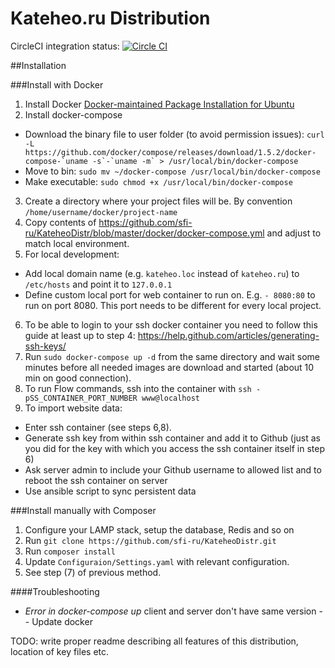Kateheo.ru Distribution
========

CircleCI integration status:
[![Circle CI](https://circleci.com/gh/psmb/KateheoDistr/tree/master.svg?style=svg)](https://circleci.com/gh/psmb/KateheoDistr/tree/master)

##Installation

###Install with Docker

1. Install Docker [Docker-maintained Package Installation for Ubuntu](https://docs.docker.com/installation/ubuntulinux/#ubuntu-trusty-1404-lts-64-bit)
2. Install docker-compose
 * Download the binary file to user folder (to avoid permission issues): 
 ```curl -L https://github.com/docker/compose/releases/download/1.5.2/docker-compose-`uname -s`-`uname -m` > /usr/local/bin/docker-compose```
 * Move to bin: `sudo mv ~/docker-compose /usr/local/bin/docker-compose`
 * Make executable: `sudo chmod +x /usr/local/bin/docker-compose`
3. Create a directory where your project files will be. By convention `/home/username/docker/project-name`
4. Copy contents of https://github.com/sfi-ru/KateheoDistr/blob/master/docker/docker-compose.yml and adjust to match local environment.
5. For local development:
  * Add local domain name (e.g. `kateheo.loc` instead of `kateheo.ru`) to `/etc/hosts` and point it to `127.0.0.1`
  * Define custom local port for web container to run on. E.g. `- 8080:80` to run on port 8080. This port needs to be different for every local project.
6. To be able to login to your ssh docker container you need to follow this guide at least up to step 4: https://help.github.com/articles/generating-ssh-keys/
7. Run `sudo docker-compose up -d` from the same directory and wait some minutes before all needed images are download and started (about 10 min on good connection).
8. To run Flow commands, ssh into the container with `ssh -pSS_CONTAINER_PORT_NUMBER www@localhost`
9. To import website data:
  * Enter ssh container (see steps 6,8).
  * Generate ssh key from within ssh container and add it to Github (just as you did for the key with which you access the ssh container itself in step 6)
  * Ask server admin to include your Github username to allowed list and to reboot the ssh container on server
  * Use ansible script to sync persistent data

###Install manually with Composer

1. Configure your LAMP stack, setup the database, Redis and so on
2. Run `git clone https://github.com/sfi-ru/KateheoDistr.git`
3. Run `composer install`
4. Update `Configuraion/Settings.yaml` with relevant configuration.
5. See step (7) of previous method.

####Troubleshooting

 * <i>Error in docker-compose up</i> client and server don't have same version -- Update docker

TODO: write proper readme describing all features of this distribution, location of key files etc.
